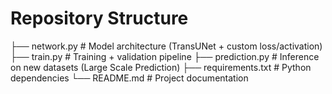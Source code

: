 # Repository Structure
├── network.py        # Model architecture (TransUNet + custom loss/activation)
├── train.py          # Training + validation pipeline
├── prediction.py     # Inference on new datasets (Large Scale Prediction)
├── requirements.txt  # Python dependencies
└── README.md         # Project documentation


